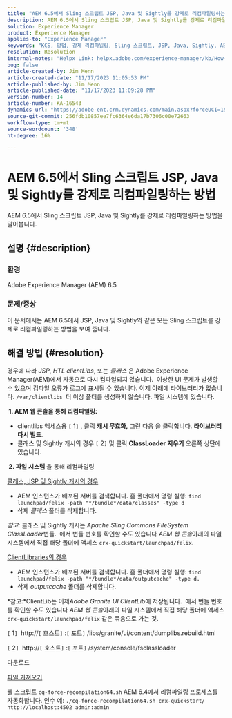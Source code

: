 ```yaml
---
title: "AEM 6.5에서 Sling 스크립트 JSP, Java 및 Sightly를 강제로 리컴파일링하는 방법"
description: AEM 6.5에서 Sling 스크립트 JSP, Java 및 Sightly를 강제로 리컴파일링하는 방법을 알아봅니다.
solution: Experience Manager
product: Experience Manager
applies-to: "Experience Manager"
keywords: "KCS, 방법, 강제 리컴파일링, Sling 스크립트, JSP, Java, Sightly, AEM 6.5, Adobe Experience Manager 6.5"
resolution: Resolution
internal-notes: "Helpx Link: helpx.adobe.com/experience-manager/kb/How-to-force-a-recompilation-of-all-Sling-scripts-jsps-java-sightly-on-AEM-6-4.html"
bug: false
article-created-by: Jim Menn
article-created-date: "11/17/2023 11:05:53 PM"
article-published-by: Jim Menn
article-published-date: "11/17/2023 11:09:28 PM"
version-number: 14
article-number: KA-16543
dynamics-url: "https://adobe-ent.crm.dynamics.com/main.aspx?forceUCI=1&pagetype=entityrecord&etn=knowledgearticle&id=fd5783d8-9d85-ee11-8179-6045bd006268"
source-git-commit: 256fdb10857ee7fc6364e6da17b7306c00e72663
workflow-type: tm+mt
source-wordcount: '348'
ht-degree: 16%

---
```


# AEM 6.5에서 Sling 스크립트 JSP, Java 및 Sightly를 강제로 리컴파일링하는 방법


AEM 6.5에서 Sling 스크립트 JSP, Java 및 Sightly를 강제로 리컴파일링하는 방법을 알아봅니다.

## 설명 {#description}


### <b>환경</b>

Adobe Experience Manager (AEM) 6.5



### <b>문제/증상</b>

이 문서에서는 AEM 6.5에서 JSP, Java 및 Sightly와 같은 모든 Sling 스크립트를 강제로 리컴파일링하는 방법을 보여 줍니다.


## 해결 방법 {#resolution}


경우에 따라 *JSP*, *HTL clientLibs*, 또는 *클래스* 은 Adobe Experience Manager(AEM)에서 자동으로 다시 컴파일되지 않습니다.  이상한 UI 문제가 발생할 수 있으며 컴파일 오류가 로그에 표시될 수 있습니다. 이제 아래에 라이브러리가 없습니다. `/var/clientlibs `더 이상 폴더를 생성하지 않습니다. 파일 시스템에 있습니다.

<b> 1. AEM 웹 콘솔을 통해 리컴파일링:</b>

- clientlibs 액세스용 `[` 1`]` , 클릭 <b>캐시 무효화,</b> 그런 다음 을 클릭합니다. <b>라이브러리 다시 빌드</b>.
- 클래스 및 Sightly 캐시의 경우 `[` 2`]`  및 클릭 <b>ClassLoader 지우기</b> 오른쪽 상단에 있습니다.


<b> 2. 파일 시스템 </b>을 통해 리컴파일링

<u>클래스, JSP 및 Sightly 캐시의 경우</u>

- AEM 인스턴스가 배포된 서버를 검색합니다. 홈 폴더에서 명령 실행: `find launchpad/felix -path "*/bundle*/data/classes" -type d`
- 삭제 *클래스* 폴더를 삭제합니다.


*참고:* 클래스 및 Sightly 캐시는 *Apache Sling Commons FileSystem ClassLoader*&#x200B;번들.  에서 번들 번호를 확인할 수도 있습니다 *AEM 웹 콘솔*&#x200B;아래의 파일 시스템에서 직접 해당 폴더에 액세스 `crx-quickstart/launchpad/felix`.



<u>ClientLibraries의 경우</u>

- AEM 인스턴스가 배포된 서버를 검색합니다. 홈 폴더에서 명령 실행: `find launchpad/felix -path "*/bundle*/data/outputcache" -type d.`
- 삭제 *outputcache* 폴더를 삭제합니다.


*참고:*ClientLib는 이제&#x200B;*Adobe Granite UI ClientLib*&#x200B;에 저장됩니다.  에서 번들 번호를 확인할 수도 있습니다 *AEM 웹 콘솔*&#x200B;아래의 파일 시스템에서 직접 해당 폴더에 액세스 `crx-quickstart/launchpad/felix` 같은 묶음으로 가는 것.



`[` 1`]`  http://`[` 호스트`]` :`[` 포트`]` /libs/granite/ui/content/dumplibs.rebuild.html

`[` 2`]`  http://`[` 호스트`]` :`[` 포트`]` /system/console/fsclassloader



다운로드

[파일 가져오기](https://helpx.adobe.com/content/dam/help/en/experience-manager/kb/How-to-force-a-recompilation-of-all-Sling-scripts-jsps-java-sightly-on-AEM-6-4/_jcr_content/main-pars/download_section/download-1/cq-force-recompilation64.zip "cq-force-recompilation64.zip")

쉘 스크립트 `cq-force-recompilation64.sh` AEM 6.4에서 리컴파일링 프로세스를 자동화합니다. 인수 예: `./cq-force-recompilation64.sh crx-quickstart/ http://localhost:4502 admin:admin`

